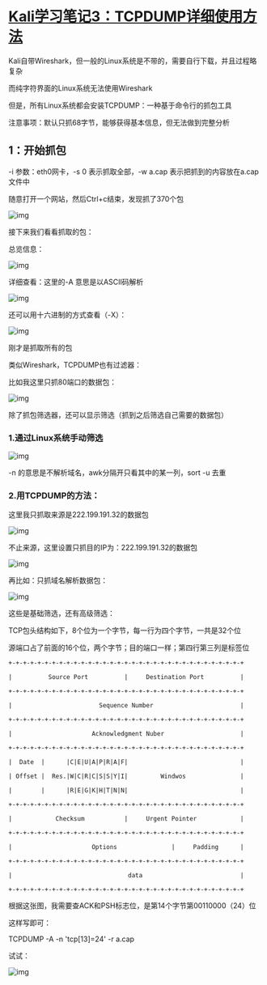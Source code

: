 # [Kali学习笔记3：TCPDUMP详细使用方法](https://www.cnblogs.com/xuyiqing/p/9019115.html)

Kali自带Wireshark，但一般的Linux系统是不带的，需要自行下载，并且过程略复杂

而纯字符界面的Linux系统无法使用Wireshark

但是，所有Linux系统都会安装TCPDUMP：一种基于命令行的抓包工具

注意事项：默认只抓68字节，能够获得基本信息，但无法做到完整分析

## 1：开始抓包

-i 参数：eth0网卡，-s 0 表示抓取全部，-w a.cap 表示把抓到的内容放在a.cap文件中

随意打开一个网站，然后Ctrl+c结束，发现抓了370个包

![img](../../../../#ImageAssets/1312707-20180510130112984-422612512.png)

接下来我们看看抓取的包：

总览信息：

![img](../../../../#ImageAssets/1312707-20180510130411881-368049290.png)

详细查看：这里的-A 意思是以ASCII码解析

![img](../../../../#ImageAssets/1312707-20180510130735745-817893988.png)

 还可以用十六进制的方式查看（-X）：

![img](../../../../#ImageAssets/1312707-20180510130937979-1537716311.png)

刚才是抓取所有的包

类似Wireshark，TCPDUMP也有过滤器：

比如我这里只抓80端口的数据包：

![img](../../../../#ImageAssets/1312707-20180510131622777-438276016.png)

除了抓包筛选器，还可以显示筛选（抓到之后筛选自己需要的数据包）

### 1.通过Linux系统手动筛选

![img](../../../../#ImageAssets/1312707-20180510132714780-2103364440.png)

-n 的意思是不解析域名，awk分隔开只看其中的某一列，sort -u 去重

### 2.用TCPDUMP的方法：

 这里我只抓取来源是222.199.191.32的数据包

 

![img](../../../../#ImageAssets/1312707-20180510133104150-2129745471.png)

不止来源，这里设置只抓目的IP为：222.199.191.32的数据包

![img](../../../../#ImageAssets/1312707-20180510133522671-964775640.png)

再比如：只抓域名解析数据包：

![img](../../../../#ImageAssets/1312707-20180510133830867-1274906662.png)

这些是基础筛选，还有高级筛选：

TCP包头结构如下，8个位为一个字节，每一行为四个字节，一共是32个位

源端口占了前面的16个位，两个字节；目的端口一样；第四行第三列是标签位

```shell
+-+-+-+-+-+-+-+-+-+-+-+-+-+-+-+-+-+-+-+-+-+-+-+-+-+-+-+-+-+-+-+-+

|          Source Port          |     Destination Port          |

+-+-+-+-+-+-+-+-+-+-+-+-+-+-+-+-+-+-+-+-+-+-+-+-+-+-+-+-+-+-+-+-+

|                        Sequence Number                        |

+-+-+-+-+-+-+-+-+-+-+-+-+-+-+-+-+-+-+-+-+-+-+-+-+-+-+-+-+-+-+-+-+

|                      Acknowledgment Nuber                     |

+-+-+-+-+-+-+-+-+-+-+-+-+-+-+-+-+-+-+-+-+-+-+-+-+-+-+-+-+-+-+-+-+

|  Date  |      |C|E|U|A|P|R|A|F|                               |

| Offset |  Res.|W|C|R|C|S|S|Y|I|         Windwos               |

|        |      |R|E|G|K|H|T|N|N|                               |

+-+-+-+-+-+-+-+-+-+-+-+-+-+-+-+-+-+-+-+-+-+-+-+-+-+-+-+-+-+-+-+-+

|            Checksum           |     Urgent Pointer            |

+-+-+-+-+-+-+-+-+-+-+-+-+-+-+-+-+-+-+-+-+-+-+-+-+-+-+-+-+-+-+-+-+

|                      Options               |     Padding      |

+-+-+-+-+-+-+-+-+-+-+-+-+-+-+-+-+-+-+-+-+-+-+-+-+-+-+-+-+-+-+-+-+

|                                data                           |

+-+-+-+-+-+-+-+-+-+-+-+-+-+-+-+-+-+-+-+-+-+-+-+-+-+-+-+-+-+-+-+-+
```

 根据这张图，我需要查ACK和PSH标志位，是第14个字节第00110000（24）位

这样写即可：

TCPDUMP -A -n 'tcp[13]=24' -r a.cap

试试：

![img](../../../../#ImageAssets/1312707-20180510155331136-621900630.png)